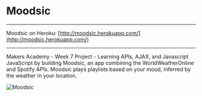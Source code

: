 Moodsic
=======
___
Moodsic on Heroku: [http://moodsic.herokuapp.com/](http://moodsic.herokuapp.com/)
___

Makers Academy - Week 7 Project - Learning APIs, AJAX, and Javascript JavaScript by building Moodsic, an app combining the WorldWeatherOnline and Spotify APIs. Moodsic plays playlists based on your mood, inferred by the weather in your location. 

![Moodsic](http://www.thealmightyjenny.com/wp-content/uploads/2014/08/Screen-Shot-2014-08-19-at-10.49.07-AM.png)
